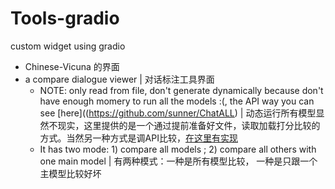 # Tools-gradio

custom widget using gradio


- Chinese-Vicuna 的界面
- a compare dialogue viewer | 对话标注工具界面
    - NOTE: only read from file, don't generate dynamically because don't have enough momery to run all the models :(, the API way you can see [here]((https://github.com/sunner/ChatALL) | 动态运行所有模型显然不现实，这里提供的是一个通过提前准备好文件，读取加载打分比较的方式。当然另一种方式是调API比较，[在这里有实现](https://github.com/sunner/ChatALL)
    - It has two mode: 1) compare all models ; 2) compare all others with one main model | 有两种模式：一种是所有模型比较， 一种是只跟一个主模型比较好坏